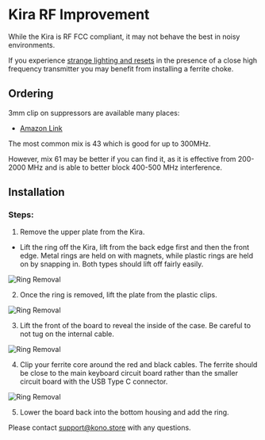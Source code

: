 # Kira RF Improvement

While the Kira is RF FCC compliant, it may not behave the best in noisy environments.

If you experience [strange lighting and resets](https://www.reddit.com/r/MechanicalKeyboards/comments/aidc4r/new_kira_susceptible_to_rfi_keying_up_2way_radio/) in the presence of a close high frequency transmitter you may benefit from installing a ferrite choke.

## Ordering

3mm clip on suppressors are available many places:

 - [Amazon Link](https://www.amazon.com/eBoot-Pieces-Ferrite-Suppressor-Diameter/dp/B01E5E5IY4/)

The most common mix is 43 which is good for up to 300MHz.

However, mix 61 may be better if you can find it, as it is effective from 200-2000 MHz and is able to better block 400-500 MHz interference.

## Installation

### Steps:

1. Remove the upper plate from the Kira. 
 - Lift the ring off the Kira, lift from the back edge first and then the front edge. Metal rings are held on with magnets, while plastic rings are held on by snapping in. Both types should lift off fairly easily.
	
![Ring Removal](./images/Kira%20Back%20Frame%20off.jpg "Kira With Ring Removed")

2. Once the ring is removed, lift the plate from the plastic clips.
	
![Ring Removal](./images/kira/clips.png "Kira With Ring Removed")

3. Lift the front of the board to reveal the inside of the case. Be careful to not tug on the internal cable.

![Ring Removal](./images/kira/inside.png "Kira With Ring Removed")

4. Clip your ferrite core around the red and black cables. The ferrite should be close to the main keyboard circuit board rather than the smaller circuit board with the USB Type C connector. 

![Ring Removal](./images/kira/ferrite.png "Kira With Ring Removed")

5. Lower the board back into the bottom housing and add the ring.

Please contact support@kono.store with any questions.
